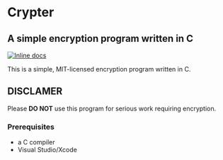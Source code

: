 # Crypter
## A simple encryption program written in C
[![Inline docs](http://inch-ci.org/github/DavidKaluta/Crypter.svg?branch=master)](http://inch-ci.org/github/DavidKaluta/Crypter)

This is a simple, MIT-licensed encryption program written in C.

## DISCLAMER
Please **DO NOT** use this program for serious work requiring encryption.

### Prerequisites

* a C compiler
* Visual Studio/Xcode
